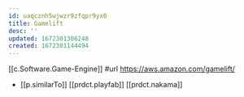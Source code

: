 ```yaml
---
id: uaqcznh5wjwzr9zfqpr9yx0
title: Gamelift
desc: ''
updated: 1672301306248
created: 1672301144494
---
```


[[c.Software.Game-Engine]]
#url https://aws.amazon.com/gamelift/

- [[p.similarTo]] [[prdct.playfab]] [[prdct.nakama]]
